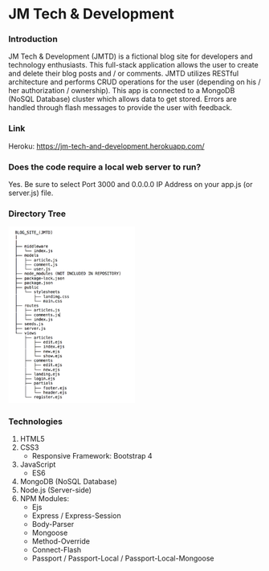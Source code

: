 # JM Tech & Development

### Introduction

JM Tech & Development (JMTD) is a fictional blog site for developers and technology enthusiasts. 
This full-stack application allows the user to create and delete their blog posts and / or comments.
JMTD utilizes RESTful architecture and performs CRUD operations for the user (depending on his / her 
authorization / ownership). This app is connected to a MongoDB (NoSQL Database) cluster which allows 
data to get stored. Errors are handled through flash messages to provide the user with feedback.

### Link
Heroku: https://jm-tech-and-development.herokuapp.com/

### Does the code require a local web server to run?
Yes. Be sure to select Port 3000 and 0.0.0.0 IP Address on your app.js (or server.js) file.

### Directory Tree
<img src="Image/Directory_Blog_Site.png" width="50%">

### Technologies

1. HTML5
2. CSS3
   * Responsive Framework: Bootstrap 4
3. JavaScript
   * ES6
4. MongoDB (NoSQL Database)
5. Node.js (Server-side)
6. NPM Modules:
   * Ejs
   * Express / Express-Session
   * Body-Parser
   * Mongoose
   * Method-Override
   * Connect-Flash
   * Passport / Passport-Local / Passport-Local-Mongoose
   
